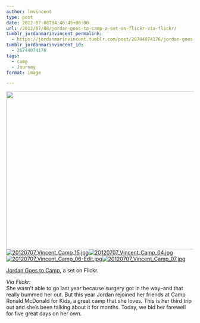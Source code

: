 ```yaml
---
author: lmvincent
type: post
date: 2012-07-08T04:46:45+00:00
url: /2012/07/08/jordan-goes-to-camp-a-set-on-flickr-via-flickr/
tumblr_jordanmarinvincent_permalink:
  - https://jordanmarinvincent.tumblr.com/post/26744074176/jordan-goes-to-camp-a-set-on-flickr-via-flickr
tumblr_jordanmarinvincent_id:
  - 26744074176
tags:
  - camp
  - Journey
format: image

---
```

<img loading="lazy" src="https://jordansjourney.files.wordpress.com/2012/07/tumblr_m6trvcg7wn1rn5v6ko1_1280.jpg" alt="" width="640" height="425" class="alignnone size-full wp-image-130" />

<div>
  <a href="https://www.flickr.com/photos/larryvincent/7524962674/in/set-72157630472878726/" title="20120707_Vincent_Camp_15.jpg" target="_blank" rel="noopener"><img alt="20120707_Vincent_Camp_15.jpg" src="https://farm9.staticflickr.com/8027/7524962674_2d5798d40c_m.jpg" /></a><a href="https://www.flickr.com/photos/larryvincent/7524964084/in/set-72157630472878726/" title="20120707_Vincent_Camp_04.jpg" target="_blank" rel="noopener"><img alt="20120707_Vincent_Camp_04.jpg" src="https://farm9.staticflickr.com/8156/7524964084_c14e830f45_m.jpg" /></a><a href="https://www.flickr.com/photos/larryvincent/7524965530/in/set-72157630472878726/" title="20120707_Vincent_Camp_06-Edit.jpg" target="_blank" rel="noopener"><img alt="20120707_Vincent_Camp_06-Edit.jpg" src="https://farm8.staticflickr.com/7274/7524965530_8613ab0142_m.jpg" /></a><a href="https://www.flickr.com/photos/larryvincent/7524966942/in/set-72157630472878726/" title="20120707_Vincent_Camp_07.jpg" target="_blank" rel="noopener"><img alt="20120707_Vincent_Camp_07.jpg" src="https://farm8.staticflickr.com/7134/7524966942_e807249bc0_m.jpg" /></a>
</div>

<a href="https://www.flickr.com/photos/larryvincent/sets/72157630472878726/" target="_blank" rel="noopener">Jordan Goes to Camp</a>, a set on Flickr.

_Via Flickr:_  
She wasn&rsquo;t able to go last year because surgery got in the way&ndash;and that really bummed her out. But this year Jordan rejoined her friends at Camp Ronald McDonald for Kids, a great camp that she loves. This is her third trip out and she&rsquo;s been talking about it for months. Today, we bid her farewell for five great days on her own.